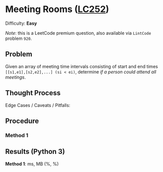 # Meeting Rooms ([LC252](https://www.lintcode.com/problem/920/))
Difficulty: **Easy**

*Note*: this is a LeetCode premium question, also available via `LintCode` problem `920`.

## Problem

Given an array of meeting time intervals consisting of start and end times `[[s1,e1],[s2,e2],...] (si < ei)`, determine *if a person could attend all meetings*.

## Thought Process

Edge Cases / Caveats / Pitfalls:

## Procedure

### Method 1

## Results (Python 3)

**Method 1**:  ms, MB (%, %)
